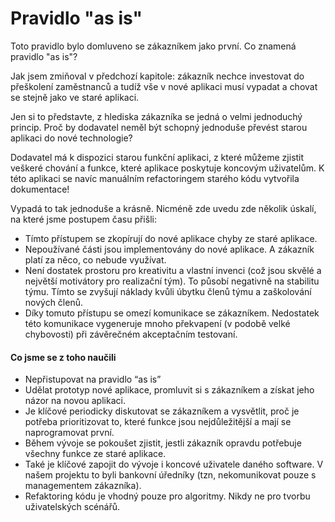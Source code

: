 # Pravidlo "as is"

Toto pravidlo bylo domluveno se zákazníkem jako první. Co znamená pravidlo "as is"?

Jak jsem zmiňoval v předchozí kapitole: zákazník nechce investovat do přeškolení zaměstnanců a tudíž vše v nové aplikaci musí vypadat a chovat se stejně jako ve staré aplikaci.

Jen si to představte, z hlediska zákazníka se jedná o velmi jednoduchý princip. Proč by dodavatel neměl být schopný jednoduše převést starou aplikaci do nové technologie?

Dodavatel má k dispozici starou funkční aplikaci, z které můžeme zjistit veškeré chování a funkce, které aplikace poskytuje koncovým uživatelům. K této aplikaci se navíc manuálním refactoringem starého kódu vytvořila dokumentace!

Vypadá to tak jednoduše a krásně. Nicméně zde uvedu zde několik úskalí, na které jsme postupem času přišli:

* Tímto přístupem se zkopírují do nové aplikace chyby ze staré aplikace.
* Nepoužívané části jsou implementovány do nové aplikace. A zákazník platí za něco, co nebude využívat.
* Není dostatek prostoru pro kreativitu a vlastní invenci (což jsou skvělé a největší motivátory pro realizační tým). To působí negativně na stabilitu týmu. Tímto se zvyšují náklady kvůli úbytku členů týmu a zaškolování nových členů.
* Díky tomuto přístupu se omezí komunikace se zákazníkem. Nedostatek této komunikace vygeneruje mnoho překvapení (v podobě velké chybovosti) při závěrečném akceptačním testovaní.

#### Co jsme se z toho naučili

* Nepřistupovat na pravidlo “as is”
* Udělat prototyp nové aplikace, promluvit si s zákazníkem a získat jeho názor na novou aplikaci.
* Je klíčové periodicky diskutovat se zákazníkem a vysvětlit, proč je potřeba prioritizovat to, které funkce jsou nejdůležitější a mají se naprogramovat první.
* Během vývoje se pokoušet zjistit, jestli zákazník opravdu potřebuje všechny funkce ze staré aplikace.
* Také je klíčové zapojit do vývoje i koncové uživatele daného software. V našem projektu to byli bankovní úředníky (tzn, nekomunikovat pouze s managementem zákazníka).
* Refaktoring kódu je vhodný pouze pro algoritmy. Nikdy ne pro tvorbu uživatelských scénářů.
